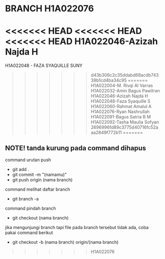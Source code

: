 # BRANCH H1A022076

<<<<<<< HEAD
<<<<<<< HEAD
<<<<<<< HEAD
H1A022046-Azizah Najda H
=======
H1A022048 - FAZA SYAQUILLE SUNY 
>>>>>>> d43b306c2c35ddabd68acdb74339b1cd4ba34c95
=======
H1A022004-M. Rivqi Al Varras\
H1A022032-Amin Bagus Pawitran\
H1A022046-Azizah Najda H\
H1A022048-Faza Syaquille S\
H1A022060-Rahmat Amalul A\
H1A022076-Ryan Nashrullah\
H1A022091-Bagus Satria B M\
H1A022092-Tasha Maulia Sofyan
>>>>>>> 2696996fd89c3775d40716fc52aaa2849f772b11
=======
## **NOTE! tanda kurung pada command dihapus**
 
command urutan push
- git add .
- git commit -m "(namamu)"
- git push origin (nama branch)

command melihat daftar branch
- git branch -a

command pindah branch
- git checkout (nama branch)

jika mengunjungi branch tapi file pada branch tersebut tidak ada, coba pakai command berikut
- git checkout -b (nama branch) origin/(nama branch)
>>>>>>> H1A022076
